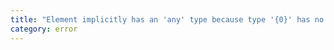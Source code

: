 ```yaml
---
title: "Element implicitly has an 'any' type because type '{0}' has no index signature. Did you mean to call '{1}'?"
category: error
---
```

